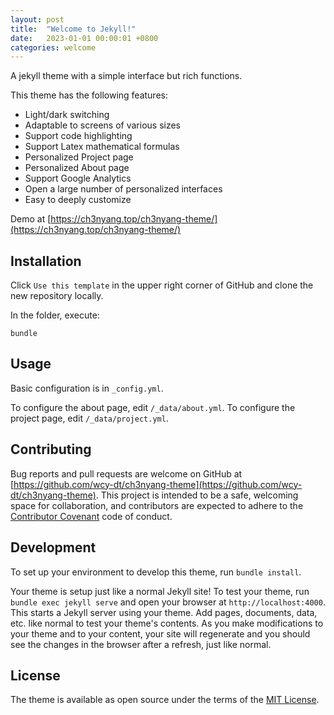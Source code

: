 ```yaml
---
layout: post
title:  "Welcome to Jekyll!"
date:   2023-01-01 00:00:01 +0800
categories: welcome
---
```


A jekyll theme with a simple interface but rich functions.

This theme has the following features:

- Light/dark switching
- Adaptable to screens of various sizes
- Support code highlighting
- Support Latex mathematical formulas
- Personalized Project page
- Personalized About page
- Support Google Analytics
- Open a large number of personalized interfaces
- Easy to deeply customize

Demo at [https://ch3nyang.top/ch3nyang-theme/](https://ch3nyang.top/ch3nyang-theme/)

## Installation

Click `Use this template` in the upper right corner of GitHub and clone the new repository locally.

In the folder, execute:

```shell
bundle
```

## Usage

Basic configuration is in `_config.yml`.

To configure the about page, edit `/_data/about.yml`.
To configure the project page, edit `/_data/project.yml`.

## Contributing

Bug reports and pull requests are welcome on GitHub at [https://github.com/wcy-dt/ch3nyang-theme](https://github.com/wcy-dt/ch3nyang-theme). This project is intended to be a safe, welcoming space for collaboration, and contributors are expected to adhere to the [Contributor Covenant](https://www.contributor-covenant.org/) code of conduct.

## Development

To set up your environment to develop this theme, run `bundle install`.

Your theme is setup just like a normal Jekyll site! To test your theme, run `bundle exec jekyll serve` and open your browser at `http://localhost:4000`. This starts a Jekyll server using your theme. Add pages, documents, data, etc. like normal to test your theme's contents. As you make modifications to your theme and to your content, your site will regenerate and you should see the changes in the browser after a refresh, just like normal.

## License

The theme is available as open source under the terms of the [MIT License](https://opensource.org/licenses/MIT).
